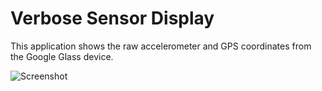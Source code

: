 Verbose Sensor Display
=======================

This application shows the raw accelerometer and GPS coordinates from the Google Glass device.

![Screenshot](https://raw.github.com/space150/google-glass-playground/master/VerboseSensorDisplay/screenshot.png)